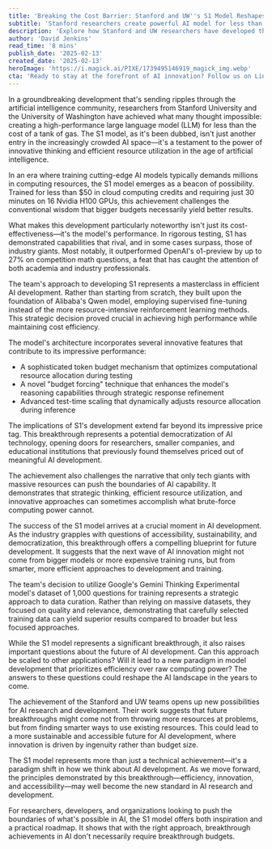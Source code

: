 ```yaml
---
title: 'Breaking the Cost Barrier: Stanford and UW''s S1 Model Reshapes AI Accessibility'
subtitle: 'Stanford researchers create powerful AI model for less than $50'
description: 'Explore how Stanford and UW researchers have developed the S1 model, a high-performance AI system trained for under $50. Discover how strategic and efficient approaches are challenging conventional AI development, paving the way for a more accessible future in artificial intelligence.'
author: 'David Jenkins'
read_time: '8 mins'
publish_date: '2025-02-13'
created_date: '2025-02-13'
heroImage: 'https://i.magick.ai/PIXE/1739495146919_magick_img.webp'
cta: 'Ready to stay at the forefront of AI innovation? Follow us on LinkedIn at MagickAI where we regularly share groundbreaking developments like the S1 model and insights into the future of accessible artificial intelligence.'
---
```


In a groundbreaking development that's sending ripples through the artificial intelligence community, researchers from Stanford University and the University of Washington have achieved what many thought impossible: creating a high-performance large language model (LLM) for less than the cost of a tank of gas. The S1 model, as it's been dubbed, isn't just another entry in the increasingly crowded AI space—it's a testament to the power of innovative thinking and efficient resource utilization in the age of artificial intelligence.

In an era where training cutting-edge AI models typically demands millions in computing resources, the S1 model emerges as a beacon of possibility. Trained for less than $50 in cloud computing credits and requiring just 30 minutes on 16 Nvidia H100 GPUs, this achievement challenges the conventional wisdom that bigger budgets necessarily yield better results.

What makes this development particularly noteworthy isn't just its cost-effectiveness—it's the model's performance. In rigorous testing, S1 has demonstrated capabilities that rival, and in some cases surpass, those of industry giants. Most notably, it outperformed OpenAI's o1-preview by up to 27% on competition math questions, a feat that has caught the attention of both academia and industry professionals.

The team's approach to developing S1 represents a masterclass in efficient AI development. Rather than starting from scratch, they built upon the foundation of Alibaba's Qwen model, employing supervised fine-tuning instead of the more resource-intensive reinforcement learning methods. This strategic decision proved crucial in achieving high performance while maintaining cost efficiency.

The model's architecture incorporates several innovative features that contribute to its impressive performance:

- A sophisticated token budget mechanism that optimizes computational resource allocation during testing
- A novel "budget forcing" technique that enhances the model's reasoning capabilities through strategic response refinement
- Advanced test-time scaling that dynamically adjusts resource allocation during inference

The implications of S1's development extend far beyond its impressive price tag. This breakthrough represents a potential democratization of AI technology, opening doors for researchers, smaller companies, and educational institutions that previously found themselves priced out of meaningful AI development.

The achievement also challenges the narrative that only tech giants with massive resources can push the boundaries of AI capability. It demonstrates that strategic thinking, efficient resource utilization, and innovative approaches can sometimes accomplish what brute-force computing power cannot.

The success of the S1 model arrives at a crucial moment in AI development. As the industry grapples with questions of accessibility, sustainability, and democratization, this breakthrough offers a compelling blueprint for future development. It suggests that the next wave of AI innovation might not come from bigger models or more expensive training runs, but from smarter, more efficient approaches to development and training.

The team's decision to utilize Google's Gemini Thinking Experimental model's dataset of 1,000 questions for training represents a strategic approach to data curation. Rather than relying on massive datasets, they focused on quality and relevance, demonstrating that carefully selected training data can yield superior results compared to broader but less focused approaches.

While the S1 model represents a significant breakthrough, it also raises important questions about the future of AI development. Can this approach be scaled to other applications? Will it lead to a new paradigm in model development that prioritizes efficiency over raw computing power? The answers to these questions could reshape the AI landscape in the years to come.

The achievement of the Stanford and UW teams opens up new possibilities for AI research and development. Their work suggests that future breakthroughs might come not from throwing more resources at problems, but from finding smarter ways to use existing resources. This could lead to a more sustainable and accessible future for AI development, where innovation is driven by ingenuity rather than budget size.

The S1 model represents more than just a technical achievement—it's a paradigm shift in how we think about AI development. As we move forward, the principles demonstrated by this breakthrough—efficiency, innovation, and accessibility—may well become the new standard in AI research and development.

For researchers, developers, and organizations looking to push the boundaries of what's possible in AI, the S1 model offers both inspiration and a practical roadmap. It shows that with the right approach, breakthrough achievements in AI don't necessarily require breakthrough budgets.